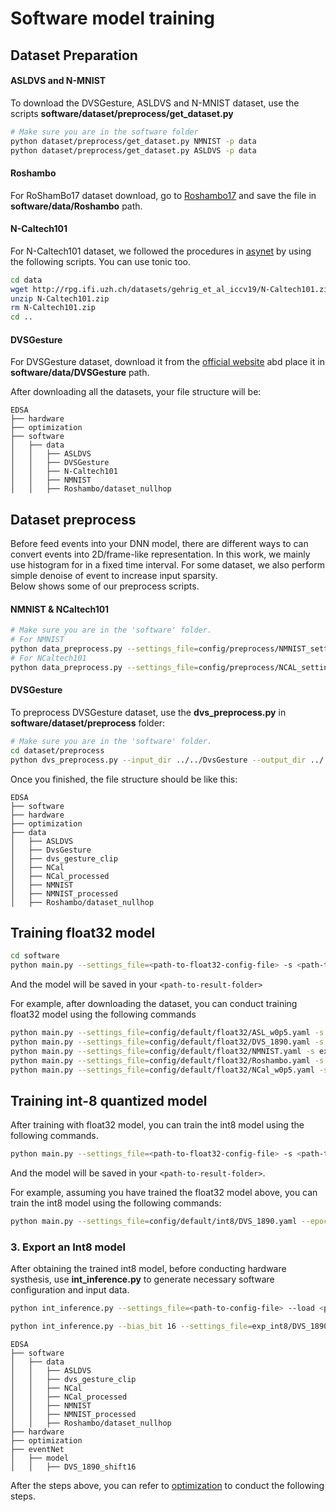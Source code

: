 # Software model training

## Dataset Preparation

#### ASLDVS and N-MNIST
To download the DVSGesture, ASLDVS and N-MNIST dataset, use the scripts **software/dataset/preprocess/get_dataset.py**
```bash
# Make sure you are in the software folder
python dataset/preprocess/get_dataset.py NMNIST -p data
python dataset/preprocess/get_dataset.py ASLDVS -p data
```

#### Roshambo
For RoShamBo17 dataset download, go to [Roshambo17](https://docs.google.com/document/d/e/2PACX-1vTNWYgwyhrutBu5GpUSLXC4xSHzBbcZreoj0ljE837m9Uk5FjYymdviBJ5rz-f2R96RHrGfiroHZRoH/pub#h.uzavf0ex4d2e) and save the file in **software/data/Roshambo** path.


#### N-Caltech101
For N-Caltech101 dataset, we followed the procedures in [asynet](https://github.com/uzh-rpg/rpg_asynet) by using the following scripts. You can use tonic too.

```bash
cd data
wget http://rpg.ifi.uzh.ch/datasets/gehrig_et_al_iccv19/N-Caltech101.zip
unzip N-Caltech101.zip
rm N-Caltech101.zip
cd ..
```


#### DVSGesture
For DVSGesture dataset, download it from the [official website](https://research.ibm.com/interactive/dvsgesture/) abd place it in **software/data/DVSGesture** path.


After downloading all the datasets, your file structure will be:
```
EDSA
├── hardware
├── optimization
├── software
│   ├── data
│   │   ├── ASLDVS
│   │   ├── DVSGesture
│   │   ├── N-Caltech101
│   │   ├── NMNIST
│   │   ├── Roshambo/dataset_nullhop
```


## Dataset preprocess

Before feed events into your DNN model, there are different ways to can convert events into 2D/frame-like representation. In this work, we mainly use histogram for in a fixed time interval. For some dataset, we also perform simple denoise of event to increase input sparsity.  
Below shows some of our preprocess scripts.


#### NMNIST & NCaltech101

```bash
# Make sure you are in the 'software' folder.
# For NMNIST
python data_preprocess.py --settings_file=config/preprocess/NMNIST_settings_sgd.yaml --preprocess -s dataset/preprocess/NMNIST_preprocessed --window_size 200000 --overlap_ratio 0.5
# For NCaltech101
python data_preprocess.py --settings_file=config/preprocess/NCAL_settings_sgd.yaml --preprocess -s dataset/preprocess/NCal_preprocessed --window_size 0.1 --overlap_ratio 0.5
```

#### DVSGesture

To preprocess DVSGesture dataset, use the **dvs_preprocess.py** in **software/dataset/preprocess** folder:
```bash
# Make sure you are in the 'software' folder.
cd dataset/preprocess
python dvs_preprocess.py --input_dir ../../DvsGesture --output_dir ../../dvs_gesture_clip
```



Once you finished, the file structure should be like this:

```
EDSA
├── software
├── hardware
├── optimization
├── data
│   ├── ASLDVS
│   ├── DvsGesture
│   ├── dvs_gesture_clip
│   ├── NCal
│   ├── NCal_processed
│   ├── NMNIST
│   ├── NMNIST_processed
│   ├── Roshambo/dataset_nullhop
```




## Training float32 model

```bash
cd software
python main.py --settings_file=<path-to-float32-config-file> -s <path-to-result-folder>
```
And the model will be saved in your ```<path-to-result-folder>```


For example, after downloading the dataset, you can conduct training float32 model using the following commands

```bash
python main.py --settings_file=config/default/float32/ASL_w0p5.yaml -s exp_float32/ASL_w0p5  # For ASL-DVS
python main.py --settings_file=config/default/float32/DVS_1890.yaml -s exp_float32/DVS_1890  # For DvsGesture
python main.py --settings_file=config/default/float32/NMNIST.yaml -s exp_float32/NMNIST   # For N-MNIST
python main.py --settings_file=config/default/float32/Roshambo.yaml -s exp_float32/Roshambo  # For RoShamBo17
python main.py --settings_file=config/default/float32/NCal_w0p5.yaml -s exp_float32/NCal_w0p5   # For N-Caltech101
```

## Training int-8 quantized model

After training with float32 model, you can train the int8 model using the following commands.
```bash
python main.py --settings_file=<path-to-float32-config-file> -s <path-to-result-folder> --load <path-to-float32-model> --shift_bit <shift-bit> --fixBN_ratio <fixBN-ratio>
```
And the model will be saved in your ```<path-to-result-folder>```.

For example, assuming you have trained the float32 model above, you can train the int8 model using the following commands:

```bash
python main.py --settings_file=config/default/int8/DVS_1890.yaml --epochs 100 --fixBN_ratio 0.3 -s exp_int8/DVS_1890 --load exp_float32/DVS_1890/ckpt.best.pth.tar --shift_bit 16
```


### 3. Export an Int8 model

After obtaining the trained int8 model, before conducting hardware systhesis, use **int_inference.py** to generate necessary software configuration and input data.

```bash
python int_inference.py --settings_file=<path-to-config-file> --load <path-to-trained-model-path> --bias_bit <bias-bit> --shift_bit <scale-bit> --int_dir <path-to-model-folder>
```


```bash
python int_inference.py --bias_bit 16 --settings_file=exp_int8/DVS_1890/settings.yaml --load exp_int8/DVS_1890/ckpt.best.pth.tar --shift_bit 16 --int_dir ../eventNet/model/DVS_1890_shift16
```

```
EDSA
├── software
│   ├── data
│   │   ├── ASLDVS
│   │   ├── dvs_gesture_clip
│   │   ├── NCal
│   │   ├── NCal_processed
│   │   ├── NMNIST
│   │   ├── NMNIST_processed
│   │   ├── Roshambo/dataset_nullhop
├── hardware
├── optimization
├── eventNet
│   ├── model
│   │   ├── DVS_1890_shift16
```

After the steps above, you can refer to [optimization](../optimization/README.md) to conduct the following steps.
